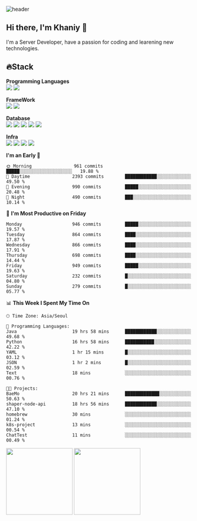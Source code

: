 ![header](https://capsule-render.vercel.app/api?type=soft&text=Welcome!&color=auto&height=200&section=header&fontSize=70)

## Hi there, I'm Khaniy 👋
I'm a Server Developer, have a passion for coding and learening new technologies.
<!-- <br> 📫 Email : kangh1596@gmail.com 
<br> 📝 Blog  : khan03.tistory.com/
<br> <img src="https://img.shields.io/badge/Email-222222?style=for-the-badge&logo=Gmail&logoColor=white">
<br> <img src="https://img.shields.io/badge/Blog -222222?style=for-the-badge&logo=Tistory&logoColor=white">
[hank0302's Blog](https://khan03.tistory.com/)
-->
## 🔥Stack 

**Programming Languages** <br>
 <img src="https://img.shields.io/badge/JAVA-E6522C?style=for-the-badge&logo=Java&logoColor=white">
 <img src="https://img.shields.io/badge/Python-3776AB?style=for-the-badge&logo=python&logoColor=white">

**FrameWork** <br>
<img src="https://img.shields.io/badge/SpringBoot-6DB33F?style=for-the-badge&logo=SpringBoot&logoColor=white">
<img src="https://img.shields.io/badge/FastAPI-009688?style=for-the-badge&logo=FastAPI&logoColor=white">

**Database** <br>
<img src="https://img.shields.io/badge/MySQL-4479A1?style=for-the-badge&logo=MySQL&logoColor=white">
<img src="https://img.shields.io/badge/MariaDB-003545?style=for-the-badge&logo=MariaDB&logoColor=white">
<img src="https://img.shields.io/badge/MongoDB-47A248?style=for-the-badge&logo=MongoDB&logoColor=white">
<img src="https://img.shields.io/badge/Redis-DC382D?style=for-the-badge&logo=Redis&logoColor=white">
<img src="https://img.shields.io/badge/PostgreSQL-4169E1?style=for-the-badge&logo=PostgreSQL&logoColor=white">

**Infra** <br>
<img src="https://img.shields.io/badge/Docker-2496ED?style=for-the-badge&logo=Docker&logoColor=white">
<img src="https://img.shields.io/badge/Kubernetes-326CE5?style=for-the-badge&logo=Kubernetes&logoColor=white">
<img src="https://img.shields.io/badge/Prometheus-E6522C?style=for-the-badge&logo=prometheus&logoColor=white">
<img src="https://img.shields.io/badge/Grafana-F46800?style=for-the-badge&logo=grafana&logoColor=white">

<!--START_SECTION:waka-->
**I'm an Early 🐤** 

```text
🌞 Morning                961 commits         █████░░░░░░░░░░░░░░░░░░░░   19.88 % 
🌆 Daytime                2393 commits        ████████████░░░░░░░░░░░░░   49.50 % 
🌃 Evening                990 commits         █████░░░░░░░░░░░░░░░░░░░░   20.48 % 
🌙 Night                  490 commits         ███░░░░░░░░░░░░░░░░░░░░░░   10.14 % 
```
📅 **I'm Most Productive on Friday** 

```text
Monday                   946 commits         █████░░░░░░░░░░░░░░░░░░░░   19.57 % 
Tuesday                  864 commits         ████░░░░░░░░░░░░░░░░░░░░░   17.87 % 
Wednesday                866 commits         ████░░░░░░░░░░░░░░░░░░░░░   17.91 % 
Thursday                 698 commits         ████░░░░░░░░░░░░░░░░░░░░░   14.44 % 
Friday                   949 commits         █████░░░░░░░░░░░░░░░░░░░░   19.63 % 
Saturday                 232 commits         █░░░░░░░░░░░░░░░░░░░░░░░░   04.80 % 
Sunday                   279 commits         █░░░░░░░░░░░░░░░░░░░░░░░░   05.77 % 
```


📊 **This Week I Spent My Time On** 

```text
🕑︎ Time Zone: Asia/Seoul

💬 Programming Languages: 
Java                     19 hrs 58 mins      ████████████░░░░░░░░░░░░░   49.68 % 
Python                   16 hrs 58 mins      ███████████░░░░░░░░░░░░░░   42.22 % 
YAML                     1 hr 15 mins        █░░░░░░░░░░░░░░░░░░░░░░░░   03.12 % 
JSON                     1 hr 2 mins         █░░░░░░░░░░░░░░░░░░░░░░░░   02.59 % 
Text                     18 mins             ░░░░░░░░░░░░░░░░░░░░░░░░░   00.76 % 

🐱‍💻 Projects: 
BaeMo                    20 hrs 21 mins      █████████████░░░░░░░░░░░░   50.63 % 
shaper-node-api          18 hrs 56 mins      ████████████░░░░░░░░░░░░░   47.10 % 
homebrew                 30 mins             ░░░░░░░░░░░░░░░░░░░░░░░░░   01.24 % 
k8s-project              13 mins             ░░░░░░░░░░░░░░░░░░░░░░░░░   00.54 % 
ChatTest                 11 mins             ░░░░░░░░░░░░░░░░░░░░░░░░░   00.49 % 
```


<!--END_SECTION:waka-->
<p>
  <img height="180em" src="https://github-readme-stats-khaniys-projects.vercel.app/api?username=khaniy&show_icons=true&include_all_commits=true&theme=dracula">
  <img height="180em" src="https://github-readme-stats-khaniys-projects.vercel.app/api/top-langs?username=khaniy&layout=compact&theme=dracula">
</p>


